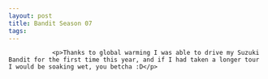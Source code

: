 ```yaml
---
layout: post
title: Bandit Season 07
tags:
---
```



                <p>Thanks to global warming I was able to drive my Suzuki Bandit for the first time this year, and if I had taken a longer tour I would be soaking wet, you betcha :D</p>
